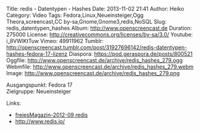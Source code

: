 Title: redis - Datentypen - Hashes
Date: 2013-11-02 21:41
Author: Heiko
Category: Video
Tags: Fedora,Linux,Neueinsteiger,Ogg Theora,screencast,CC by-sa,Gnome,Gnome3,redis,NoSQL
Slug: redis_datentypen_hashes
Album: http://www.openscreencast.de
Duration: 275000
License: http://creativecommons.org/licenses/by-sa/3.0/
Youtube: i_8VWlKtTuw
Vimeo: 49911962
Tumblr: http://openscreencast.tumblr.com/post/31927696142/redis-datentypen-hashes-fedora-17-lizenz
Diaspora: https://pod.geraspora.de/posts/800521
Oggfile: http://www.openscreencast.de/archive/redis_hashes_279.ogg
Webmfile: http://www.openscreencast.de/archive/redis_hashes_279.webm
Image: http://www.openscreencast.de/archive/redis_hashes_279.png

Ausgangspunkt: Fedora 17  
Zielgruppe: Neueinsteiger  

Links:

  * [freiesMagazin-2012-09 redis](http://www.freiesmagazin.de/mobil/freiesMagazin-2012-09.html#12_09_redis "Link zu freiesMagazin-2012-09" )
  * <http://www.redis.io/>

